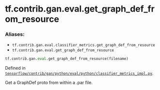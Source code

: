 <div itemscope itemtype="http://developers.google.com/ReferenceObject">
<meta itemprop="name" content="tf.contrib.gan.eval.get_graph_def_from_resource" />
</div>

# tf.contrib.gan.eval.get_graph_def_from_resource

### Aliases:

* `tf.contrib.gan.eval.classifier_metrics.get_graph_def_from_resource`
* `tf.contrib.gan.eval.get_graph_def_from_resource`

``` python
tf.contrib.gan.eval.get_graph_def_from_resource(filename)
```



Defined in [`tensorflow/contrib/gan/python/eval/python/classifier_metrics_impl.py`](https://www.tensorflow.org/code/tensorflow/contrib/gan/python/eval/python/classifier_metrics_impl.py).

Get a GraphDef proto from within a .par file.